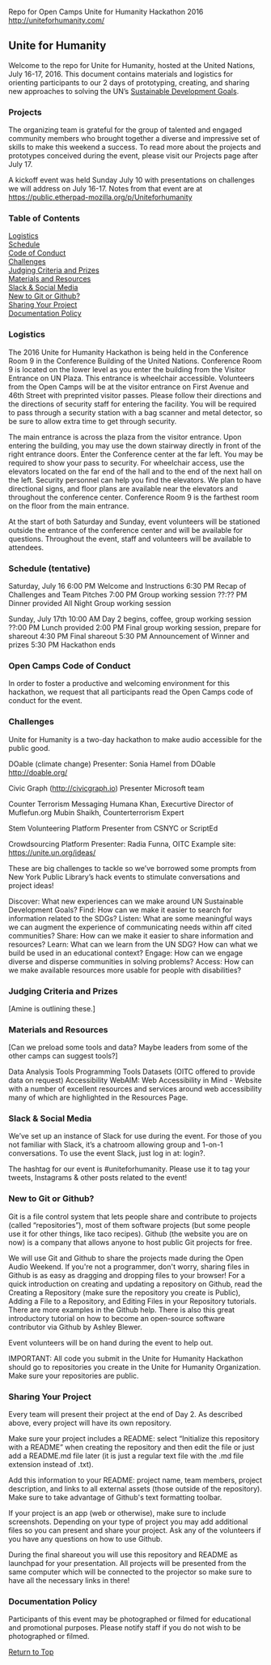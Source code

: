 Repo for Open Camps Unite for Humanity Hackathon 2016<br>
http://uniteforhumanity.com/
 
<h2>Unite for Humanity</h2>

Welcome to the repo for Unite for Humanity, hosted at the United Nations, July 16-17, 2016. This document contains materials and logistics for orienting participants to our 2 days of prototyping, creating, and sharing new approaches to solving the UN’s <a href="https://sustainabledevelopment.un.org/?menu=1300">Sustainable Development Goals</a>.

<h3>Projects</h3>

The organizing team is grateful for the group of talented and engaged community members who brought together a diverse and impressive set of skills to make this weekend a success. To read more about the projects and prototypes conceived during the event, please visit our Projects page after July 17.

A kickoff event was held Sunday July 10 with presentations on challenges we will address on July 16-17. Notes from that event are at <a href="https://public.etherpad-mozilla.org/p/Uniteforhumanity">https://public.etherpad-mozilla.org/p/Uniteforhumanity</a>

<h3>Table of Contents</h3>

<p><a href="#logistics">Logistics</a><br>
<a href="#schedule">Schedule</a><br>
<a href="#conduct">Code of Conduct</a><br>
<a href="#challenges">Challenges</a><br>
<a href="#judging">Judging Criteria and Prizes</a><br>
<a href="#materials">Materials and Resources</a><br>
<a href="#slack">Slack & Social Media</a><br>
<a href="#github">New to Git or Github?</a><br>
<a href="#sharing">Sharing Your Project</a><br>
<a href="#documentation">Documentation Policy</a></p>


<h3><a name="logistics"></a>Logistics</h3>

The 2016 Unite for Humanity Hackathon is being held in the Conference Room 9 in the Conference Building of the United Nations. Conference Room 9 is located on the lower level as you enter the building from the Visitor Entrance on UN Plaza. This entrance is wheelchair accessible. Volunteers from the Open Camps will be at the visitor entrance on First Avenue and 46th Street with preprinted visitor passes. Please follow their directions and the directions of security staff for entering the facility. You will be required to pass through a security station with a bag scanner and metal detector, so be sure to allow extra time to get through security.

The main entrance is across the plaza from the visitor entrance. Upon entering the building, you may use the down stairway directly in front of the right entrance doors. Enter the Conference center at the far left. You may be required to show your pass to security.  For wheelchair access, use the elevators located on the far end of the hall and to the end of the next hall on the left. Security personnel can help you find the elevators. We plan to have directional signs, and floor plans are available near the elevators and throughout the conference center. Conference Room 9 is the farthest room on the floor from the main entrance.

At the start of both Saturday and Sunday, event volunteers will be stationed outside the entrance of the conference center and will be available for questions. Throughout the event, staff and volunteers will be available to attendees.

<h3><a name="schedule"></a>Schedule (tentative)</h3>

Saturday, July 16
6:00 PM    Welcome and Instructions
6:30 PM    Recap of Challenges and Team Pitches
7:00 PM    Group working session
??:?? PM    Dinner provided
All Night    Group working session


Sunday, July 17th
10:00 AM    Day 2 begins, coffee, group working session
??:00 PM    Lunch provided
2:00 PM    Final group working session, prepare for shareout
4:30 PM    Final shareout
5:30 PM    Announcement of Winner and prizes
5:30 PM    Hackathon ends

<h3><a name="conduct"></a>Open Camps Code of Conduct</h3>

In order to foster a productive and welcoming environment for this hackathon, we request that all participants read the Open Camps code of conduct for the event.

<h3><a name="challenges"></a>Challenges</h3>

Unite for Humanity is a two-day hackathon to make audio accessible for the public good.

DOable (climate change)
Presenter: Sonia Hamel from DOable
http://doable.org/

Civic Graph (http://civicgraph.io)
Presenter Microsoft team

Counter Terrorism Messaging
Humana Khan, Execurtive Director of Muflefun.org
Mubin Shaikh, Counterterrorism Expert

Stem Volunteering Platform
Presenter from CSNYC or ScriptEd

Crowdsourcing Platform
Presenter: Radia Funna, OITC
Example site: https://unite.un.org/ideas/



These are big challenges to tackle so we’ve borrowed some prompts from New York Public Library’s hack events to stimulate conversations and project ideas!

Discover: What new experiences can we make around UN Sustainable Development Goals?
Find: How can we make it easier to search for information related to the SDGs?
Listen: What are some meaningful ways we can augment the experience of communicating needs within aff cited communities?
Share: How can we make it easier to share information and resources?
Learn: What can we learn from the UN SDG? How can what we build be used in an educational context?
Engage: How can we engage diverse and disperse communities in solving problems?
Access: How can we make available resources more usable for people with disabilities?


<h3><a name="judging"></a>Judging Criteria and Prizes</h3>

[Amine is outlining these.]

<h3><a name="materials"></a>Materials and Resources</h3>

[Can we preload some tools and data? Maybe leaders from some of the other camps can suggest tools?]

Data Analysis Tools
Programming Tools
Datasets (OITC offered to provide data on request)
Accessibility
WebAIM: Web Accessibility in Mind - Website with a number of excellent resources and services around web accessibility many of which are highlighted in the Resources Page.


<h3><a name="slack"></a>Slack & Social Media</h3>

We’ve set up an instance of Slack for use during the event. For those of you not familiar with Slack, it’s a chatroom allowing group and 1-on-1 conversations. To use the event Slack, just log in at: login?.

The hashtag for our event is #uniteforhumanity. Please use it to tag your tweets, Instagrams & other posts related to the event!

<h3><a name="github"></a>New to Git or Github?</h3>

Git is a file control system that lets people share and contribute to projects (called “repositories”), most of them software projects (but some people use it for other things, like taco recipes). Github (the website you are on now) is a company that allows anyone to host public Git projects for free.

We will use Git and Github to share the projects made during the Open Audio Weekend. If you're not a programmer, don't worry, sharing files in Github is as easy as dragging and dropping files to your browser! For a quick introduction on creating and updating a repository on Github, read the Creating a Repository (make sure the repository you create is Public), Adding a File to a Repository, and Editing Files in your Repository tutorials. There are more examples in the Github help. There is also this great introductory tutorial on how to become an open-source software contributor via Github by Ashley Blewer.

Event volunteers will be on hand during the event to help out.

IMPORTANT: All code you submit in the Unite for Humanity Hackathon should go to repositories you create in the Unite for Humanity Organization. Make sure your repositories are public.


<h3><a name="sharing"></a>Sharing Your Project</h3>

Every team will present their project at the end of Day 2. As described above, every project will have its own repository.

Make sure your project includes a README: select “Initialize this repository with a README” when creating the repository and then edit the file or just add a README.md file later (it is just a regular text file with the .md file extension instead of .txt).

Add this information to your README: project name, team members, project description, and links to all external assets (those outside of the repository). Make sure to take advantage of Github's text formatting toolbar.

If your project is an app (web or otherwise), make sure to include screenshots.
Depending on your type of project you may add additional files so you can present and share your project. Ask any of the volunteers if you have any questions on how to use Github.

During the final shareout you will use this repository and README as launchpad for your presentation. All projects will be presented from the same computer which will be connected to the projector so make sure to have all the necessary links in there!

<h3><a name="documentation"></a>Documentation Policy</h3>

Participants of this event may be photographed or filmed for educational and promotional purposes. Please notify staff if you do not wish to be photographed or filmed.

<a href="#top">Return to Top</a>
